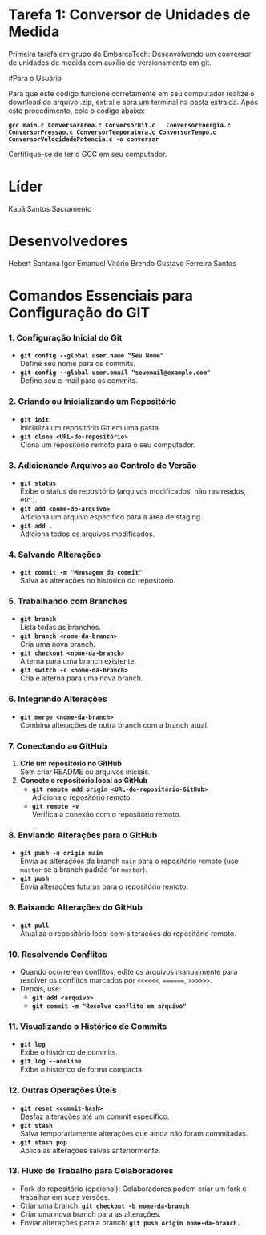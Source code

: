 # Tarefa 1: Conversor de Unidades de Medida 
Primeira tarefa em grupo do EmbarcaTech: Desenvolvendo um conversor de unidades de medida com auxílio do versionamento em git.

#Para o Usuário 

Para que este código funcione corretamente em seu computador realize o download do arquivo .zip, extrai e abra um terminal na pasta extraída. 
Após este procedimento, cole o código abaixo:

**` gcc main.c ConversorArea.c ConversorBit.c   ConversorEnergia.c ConversorPressao.c ConversorTemperatura.c ConversorTempo.c ConversorVelocidadePotencia.c -o conversor `** 

Certifique-se de ter o GCC em seu computador. 


# Líder
Kauã Santos Sacramento 

# Desenvolvedores 
Hebert Santana
Igor Emanuel
Vitório Brendo
Gustavo Ferreira Santos

# Comandos Essenciais para Configuração do GIT

### **1. Configuração Inicial do Git**
- **`git config --global user.name "Seu Nome"`**  
  Define seu nome para os commits.
- **`git config --global user.email "seuemail@example.com"`**  
  Define seu e-mail para os commits.

### **2. Criando ou Inicializando um Repositório**
- **`git init`**  
  Inicializa um repositório Git em uma pasta.
- **`git clone <URL-do-repositório>`**  
  Clona um repositório remoto para o seu computador.

### **3. Adicionando Arquivos ao Controle de Versão**
- **`git status`**  
  Exibe o status do repositório (arquivos modificados, não rastreados, etc.).
- **`git add <nome-do-arquivo>`**  
  Adiciona um arquivo específico para a área de staging.
- **`git add .`**  
  Adiciona todos os arquivos modificados.

### **4. Salvando Alterações**
- **`git commit -m "Mensagem do commit"`**  
  Salva as alterações no histórico do repositório.

### **5. Trabalhando com Branches**
- **`git branch`**  
  Lista todas as branches.
- **`git branch <nome-da-branch>`**  
  Cria uma nova branch.
- **`git checkout <nome-da-branch>`**  
  Alterna para uma branch existente.
- **`git switch -c <nome-da-branch>`**  
  Cria e alterna para uma nova branch.

### **6. Integrando Alterações**
- **`git merge <nome-da-branch>`**  
  Combina alterações de outra branch com a branch atual.

### **7. Conectando ao GitHub**
1. **Crie um repositório no GitHub**  
   Sem criar README ou arquivos iniciais.
2. **Conecte o repositório local ao GitHub**  
   - **`git remote add origin <URL-do-repositório-GitHub>`**  
     Adiciona o repositório remoto.
   - **`git remote -v`**  
     Verifica a conexão com o repositório remoto.

### **8. Enviando Alterações para o GitHub**
- **`git push -u origin main`**  
  Envia as alterações da branch `main` para o repositório remoto (use `master` se a branch padrão for `master`).
- **`git push`**  
  Envia alterações futuras para o repositório remoto.

### **9. Baixando Alterações do GitHub**
- **`git pull`**  
  Atualiza o repositório local com alterações do repositório remoto.

### **10. Resolvendo Conflitos**
- Quando ocorrerem conflitos, edite os arquivos manualmente para resolver os conflitos marcados por `<<<<<<`, `======`, `>>>>>>`.
- Depois, use:
  - **`git add <arquivo>`**
  - **`git commit -m "Resolve conflito em arquivo"`**

### **11. Visualizando o Histórico de Commits**
- **`git log`**  
  Exibe o histórico de commits.
- **`git log --oneline`**  
  Exibe o histórico de forma compacta.

### **12. Outras Operações Úteis**
- **`git reset <commit-hash>`**  
  Desfaz alterações até um commit específico.
- **`git stash`**  
  Salva temporariamente alterações que ainda não foram commitadas.
- **`git stash pop`**  
  Aplica as alterações salvas anteriormente.

### 13. Fluxo de Trabalho para Colaboradores

- Fork do repositório (opcional): Colaboradores podem criar um fork e trabalhar em suas versões.
- Criar uma branch:
        **` git checkout -b nome-da-branch `**
- Criar uma nova branch para as alterações.
- Enviar alterações para a branch:
        **` git push origin nome-da-branch. `**
